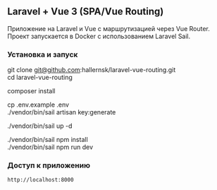 ## Laravel + Vue 3 (SPA/Vue Routing)

Приложение на Laravel и Vue с маршрутизацией через Vue Router.  
Проект запускается в Docker с использованием Laravel Sail.

### Установка и запуск

git clone git@github.com:hallernsk/laravel-vue-routing.git   
cd laravel-vue-routing

composer install

cp .env.example .env  
./vendor/bin/sail artisan key:generate

./vendor/bin/sail up -d

./vendor/bin/sail npm install  
./vendor/bin/sail npm run dev

### Доступ к приложению

    http://localhost:8000

